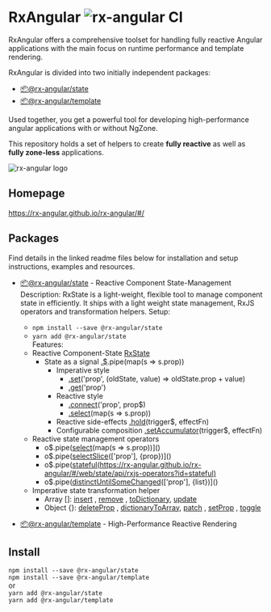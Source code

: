 # RxAngular ![rx-angular CI](https://github.com/rx-angular/rx-angular/workflows/rx-angular%20CI/badge.svg?branch=master)

RxAngular offers a comprehensive toolset for handling fully reactive Angular applications with the main focus on runtime
performance and template rendering.

RxAngular is divided into two initially independent packages:

- [📦@rx-angular/state](https://github.com/rx-angular/rx-angular/tree/master/libs/state/README.md)
- [📦@rx-angular/template](https://github.com/rx-angular/rx-angular/tree/master/libs/template/README.md)

Used together, you get a powerful tool for developing high-performance angular applications with or without NgZone.

This repository holds a set of helpers to create **fully reactive** as well as **fully zone-less** applications.

![rx-angular logo](https://raw.githubusercontent.com/rx-angular/rx-angular/master/apps/template-demo/src/assets/images/rx-angular_logo.png)

## Homepage

https://rx-angular.github.io/rx-angular/#/

## Packages

Find details in the linked readme files below for installation and setup instructions, examples and resources.

- [📦@rx-angular/state](https://github.com/rx-angular/rx-angular/tree/master/libs/state/README.md) - Reactive Component State-Management
  Description:
  RxState is a light-weight, flexible tool to manage component state in efficiently. 
  It ships with a light weight state management, RxJS operators and transformation helpers.
  Setup:
  - `npm install --save @rx-angular/state`  
  - `yarn add @rx-angular/state`  
  Features:
  - Reactive Component-State [RxState<T>](https://rx-angular.github.io/rx-angular/#/web/state/api/rx-state)
    - State as a signal [.$](https://rx-angular.github.io/rx-angular/#/web/state/api/rx-state?id=-state-observable).pipe(map(s => s.prop))
      - Imperative style 
        - [.set](https://rx-angular.github.io/rx-angular/#/web/state/api/rx-state?id=set)('prop', (oldState, value) => oldState.prop + value) 
        - [.get](https://rx-angular.github.io/rx-angular/#/web/state/api/rx-state?id=get)('prop') 
      - Reactive style  
        - [.connect](https://rx-angular.github.io/rx-angular/#/web/state/api/rx-state?id=connect)('prop', prop$) 
        - [.select](https://rx-angular.github.io/rx-angular/#/web/state/api/rx-state?id=select)(map(s => s.prop))
      - Reactive side-effects [.hold](https://rx-angular.github.io/rx-angular/#/web/state/api/rx-state?id=hold)(trigger$, effectFn)
      - Configurable composition [.setAccumulator](https://rx-angular.github.io/rx-angular/#/web/state/api/rx-state?id=setaccumulator)(trigger$, effectFn)
  - Reactive state management operators
    - o$.pipe([select](https://rx-angular.github.io/rx-angular/#/web/state/api/rxjs-operators?id=select)(map(s => s.prop))]() 
    - o$.pipe([selectSlice](https://rx-angular.github.io/rx-angular/#/web/state/api/rxjs-operators?id=selectSlices)(\['prop'\], {prop})]() 
    - o$.pipe([stateful(https://rx-angular.github.io/rx-angular/#/web/state/api/rxjs-operators?id=stateful)]() 
    - o$.pipe([distinctUntilSomeChanged](https://rx-angular.github.io/rx-angular/#/web/state/api/rxjs-operators?id=distinctuntilsomechanged)(\['prop'\], {list})]() 
  - Imperative state transformation helper
    - Array []: [insert](https://rx-angular.github.io/rx-angular/#/web/state/api/transformation-helpers?id=insert) , [remove](https://rx-angular.github.io/rx-angular/#/web/state/api/transformation-helpers?id=remove) , [toDictionary](https://rx-angular.github.io/rx-angular/#/web/state/api/transformation-helpers?id=toDictionary), [update](https://rx-angular.github.io/rx-angular/#/web/state/api/transformation-helpers?id=update) 
    - Object {}: [deleteProp](https://rx-angular.github.io/rx-angular/#/web/state/api/transformation-helpers?id=deleteProp) , [dictionaryToArray](https://rx-angular.github.io/rx-angular/#/web/state/api/transformation-helpers?id=dictianaryToArray), [patch](https://rx-angular.github.io/rx-angular/#/web/state/api/transformation-helpers?id=patch) , [setProp]() , [toggle]() 
   
- [📦@rx-angular/template](https://github.com/rx-angular/rx-angular/tree/master/libs/template/README.md) - High-Performance Reactive Rendering

## Install

`npm install --save @rx-angular/state`  
`npm install --save @rx-angular/template`  
or  
`yarn add @rx-angular/state`  
`yarn add @rx-angular/template`
